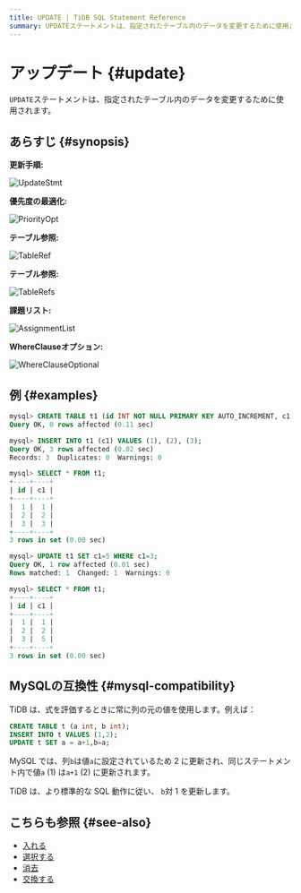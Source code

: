 ```yaml
---
title: UPDATE | TiDB SQL Statement Reference
summary: UPDATEステートメントは、指定されたテーブル内のデータを変更するために使用されます。例えば、テーブルt1のc1が3の行のc1を5に変更することができます。TiDBは、より標準的なSQL動作に従い、列bを更新します。MySQLとは異なり、列bは値aに設定されず、値aはa+1に更新されます。
---
```


# アップデート {#update}

`UPDATE`ステートメントは、指定されたテーブル内のデータを変更するために使用されます。

## あらすじ {#synopsis}

**更新手順:**

![UpdateStmt](https://docs-download.pingcap.com/media/images/docs/sqlgram/UpdateStmt.png)

**優先度の最適化:**

![PriorityOpt](https://docs-download.pingcap.com/media/images/docs/sqlgram/PriorityOpt.png)

**テーブル参照:**

![TableRef](https://docs-download.pingcap.com/media/images/docs/sqlgram/TableRef.png)

**テーブル参照:**

![TableRefs](https://docs-download.pingcap.com/media/images/docs/sqlgram/TableRefs.png)

**課題リスト:**

![AssignmentList](https://docs-download.pingcap.com/media/images/docs/sqlgram/AssignmentList.png)

**WhereClauseオプション:**

![WhereClauseOptional](https://docs-download.pingcap.com/media/images/docs/sqlgram/WhereClauseOptional.png)

## 例 {#examples}

```sql
mysql> CREATE TABLE t1 (id INT NOT NULL PRIMARY KEY AUTO_INCREMENT, c1 INT NOT NULL);
Query OK, 0 rows affected (0.11 sec)

mysql> INSERT INTO t1 (c1) VALUES (1), (2), (3);
Query OK, 3 rows affected (0.02 sec)
Records: 3  Duplicates: 0  Warnings: 0

mysql> SELECT * FROM t1;
+----+----+
| id | c1 |
+----+----+
|  1 |  1 |
|  2 |  2 |
|  3 |  3 |
+----+----+
3 rows in set (0.00 sec)

mysql> UPDATE t1 SET c1=5 WHERE c1=3;
Query OK, 1 row affected (0.01 sec)
Rows matched: 1  Changed: 1  Warnings: 0

mysql> SELECT * FROM t1;
+----+----+
| id | c1 |
+----+----+
|  1 |  1 |
|  2 |  2 |
|  3 |  5 |
+----+----+
3 rows in set (0.00 sec)
```

## MySQLの互換性 {#mysql-compatibility}

TiDB は、式を評価するときに常に列の元の値を使用します。例えば：

```sql
CREATE TABLE t (a int, b int);
INSERT INTO t VALUES (1,2);
UPDATE t SET a = a+1,b=a;
```

MySQL では、列`b`は値`a`に設定されているため 2 に更新され、同じステートメント内で値`a` (1) は`a+1` (2) に更新されます。

TiDB は、より標準的な SQL 動作に従い、 `b`対 1 を更新します。

## こちらも参照 {#see-also}

-   [入れる](/sql-statements/sql-statement-insert.md)
-   [選択する](/sql-statements/sql-statement-select.md)
-   [消去](/sql-statements/sql-statement-delete.md)
-   [交換する](/sql-statements/sql-statement-replace.md)
